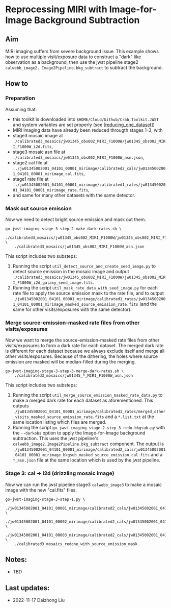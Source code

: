 # Reprocessing MIRI with Image-for-Image Background Subtraction

## Aim

MIRI imaging suffers from severe background issue. This example shows how to use multiple visit/exposure data to construct a "dark" like observation as a background, then use the jwst pipeline stage2 `calwebb_image2. Image2Pipeline.bkg_subtract` to subtract the background. 

## How to

### Preparation

Assuming that:

- this toolkit is downloaded into `$HOME/Cloud/Github/Crab.Toolkit.JWST` and system variables are set properly (see [[reducing\_one\_dataset]](reducing_one_dataset.md))
- MIRI imaging data have already been reduced througth stages 1-3, with 
- stage3 mosaic image at `./calibrated3_mosaics/jw01345_obs002_MIRI_F1000W/jw01345_obs002_MIRI_F1000W_i2d.fits`, 
- stage3 mosaic asn file at `./calibrated3_mosaics/jw01345_obs002_MIRI_F1000W_asn.json`, 
- stage2 cal file at `../jw01345002001_04101_00001_mirimage/calibrated2_cals/jw01345002001_04101_00001_mirimage_cal.fits`,
- stage1 rate file at `../jw01345002001_04101_00001_mirimage/calibrated1_rates/jw01345002001_04101_00001_mirimage_rate.fits`,
- and same for many other datasets with the same detector.


### Mask out source emission

Now we need to detect bright source emission and mask out them. 

```
go-jwst-imaging-stage-3-step-2-make-dark-rates.sh \
    ./calibrated3_mosaics/jw01345_obs002_MIRI_F1000W/jw01345_obs002_MIRI_F1000W_i2d.fits \
    ./calibrated3_mosaics/jw01345_obs002_MIRI_F1000W_asn.json
```

This script includes two substeps:

1. Running the script `util_detect_source_and_create_seed_image.py` to detect source emission in the mosaic image and output `./calibrated3_mosaics/jw01345_obs002_MIRI_F1000W/jw01345_obs002_MIRI_F1000W_i2d_galaxy_seed_image.fits`. 
2. Running the script `util_mask_rate_data_with_seed_image.py` for each rate file to apply the source emission mask to the rate file, and to output `./jw01345002001_04101_00001_mirimage/calibrated1_rates/jw01345002001_04101_00001_mirimage_masked_source_emission_rate.fits` (and the same for other visits/exposures with the same detector). 


### Merge source-emission-masked rate files from other visits/exposures

Now we want to merge the source-emission-masked rate files from other visits/exposures to form a dark rate for each dataset. The merged dark rate is different for each dataset because we always exclude itself and merge all other visits/exposures. Because of the dithering, the holes where source emission are masked will be median-filled during the merging. 

```
go-jwst-imaging-stage-3-step-3-merge-dark-rates.sh \
    ./calibrated3_mosaics/jw01345_*_MIRI_F1000W_asn.json
```

This script includes two substeps:

1. Running the script `util_merge_source_emission_masked_rate_data.py` to make a merged dark rate for each dataset as aforementioned. This outputs `./jw01345002001_04101_00001_mirimage/calibrated1_rates/merged_other_visits_masked_source_emission_rate.fits` and a `*.list.txt` at the same location listing which files are merged.
2. Running the script `go-jwst-imaging-stage-2-step-3-redo-bkgsub.py` with the `--darkobs` option to apply the Image-for-Image background subtraction. This uses the jwst pipeline's `calwebb_image2.Image2Pipeline.bkg_subtract` component. The output is `./jw01345002001_04101_00001_mirimage/calibrated2_cals/jw01345002001_04101_00001_mirimage_bkgsub_masked_source_emission_cal.fits` and a `*_asn.json` file at the same location which is used by the jwst pipeline. 


### Stage 3: cal -> i2d (drizzling mosaic image)

Now we can run the jwst pipeline stage3 `calwebb_image3` to make a mosaic image with the new "cal.fits" files.

```
go-jwst-imaging-stage-3-step-1.py \
    ./jw01345002001_04101_00001_mirimage/calibrated2_cals/jw01345002001_04101_00001_mirimage_bkgsub_masked_source_emission_cal.fits \
    ./jw01345002001_04101_00002_mirimage/calibrated2_cals/jw01345002001_04101_00001_mirimage_bkgsub_masked_source_emission_cal.fits \
    ./jw01345002001_04101_00003_mirimage/calibrated2_cals/jw01345002001_04101_00001_mirimage_bkgsub_masked_source_emission_cal.fits \
    ./calibrated3_mosaics_redone_with_source_emission_mask
```


## Notes: 

- TBD


## Last updates: 

- 2022-11-17 Daizhong Liu









